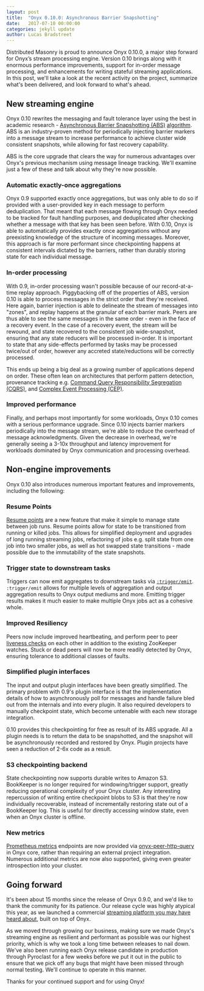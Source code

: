 ```yaml
---
layout: post
title:  "Onyx 0.10.0: Asynchronous Barrier Snapshotting"
date:   2017-07-10 00:00:00
categories: jekyll update
author: Lucas Bradstreet
---
```


Distributed Masonry is proud to announce Onyx 0.10.0, a major step forward for Onyx’s stream
processing engine. Version 0.10 brings along with it enormous performance improvements, support
for in-order message processing, and enhancements for writing stateful streaming applications.
In this post, we'll take a look at the recent activity on the project, summarize what's been
delivered, and look forward to what's ahead.

## New streaming engine

Onyx 0.10 rewrites the messaging and fault tolerance layer using the best in academic research - [Asynchronous Barrier Snapshotting
(ABS)](https://github.com/onyx-platform/onyx/blob/0.10.x/doc/user-guide/architecture-low-level-design.adoc#asynchronous-barrier-snapshotting) [algorithm](https://arxiv.org/abs/1506.08603). 
ABS is an industry-proven method for periodically injecting barrier markers into a message stream to increase performance to achieve cluster wide consistent snapshots, while allowing for fast recovery capability.

ABS is the core upgrade that clears the way for numerous advantages over Onyx's previous mechanism using
message lineage tracking. We'll examine just a few of these and talk about why they're now possible.

### Automatic exactly-once aggregations

Onyx 0.9 supported exactly once aggregations, but was only able to do so if
provided with a user-provided key in each message to perform deduplication.
That meant that each message flowing through Onyx needed to be tracked for
fault handling purposes, and deduplicated after checking whether a message with
that key has been seen before.  With 0.10, Onyx is able to automatically
provides exactly once aggregations without any preexisting knowledge of the
structure of incoming messages. Moreover, this approach is far more performant
since checkpointing happens at consistent intervals dictated by the barriers,
rather than durably storing state for each individual message.

### In-order processing

With 0.9, in-order processing wasn't possible because of our record-at-a-time
replay approach.  Piggybacking off of the properties of ABS, version 0.10 is
able to process messages in the strict order that they're received. Here again,
barrier injection is able to delineate the stream of messages into "zones", and
replay happens at the granular of each barrier mark.  Peers are thus able to
see the same messages in the same order - even in the face of a recovery event.
In the case of a recovery event, the stream will be rewound, and state
recovered to the consistent job wide-snapshot, ensuring that any state reducers
will be processed in-order. It is important to state that any side-effects
performed by tasks may be processed twice/out of order, however any accreted
state/reductions will be correctly processed.

This ends up being a big deal as a growing number of applications depend on
order. These often lean on architectures that perform pattern detection,
provenance tracking e.g. [Command Query Responsibility Segregation
(CQRS)](https://martinfowler.com/bliki/CQRS.html), and [Complex Event
Processing (CEP)](https://en.wikipedia.org/wiki/Complex_event_processing).

### Improved performance

Finally, and perhaps most importantly for some workloads, Onyx 0.10 comes with
a serious performance upgrade.  Since 0.10 injects barrier markers periodically
into the message stream, we're able to reduce the overhead of message
acknowledgments. Given the decrease in overhead, we're generally seeing a 3-10x
throughput and latency improvement for workloads dominated by Onyx
communication and processing overhead.

## Non-engine improvements

Onyx 0.10 also introduces numerous important features and improvements, including the following:

### Resume Points

[Resume points](https://github.com/onyx-platform/onyx/blob/0.10.x/doc/user-guide/resume-points.adoc)
are a new feature that make it simple to manage state between job runs. Resume
points allow for state to be transitioned from running or killed jobs. This
allows for simplified deployment and upgrades of long running streaming jobs,
refactoring of jobs e.g. split state from one job into two smaller jobs, as
well as hot swapped state transitions - made possible due to the immutability of the state snapshots.

### Trigger state to downstream tasks

Triggers can now emit aggregates to downstream tasks via
[`:trigger/emit`](http://www.onyxplatform.org/docs/cheat-sheet/latest/#trigger-entry/:trigger/emit).
`:trigger/emit` allows for multiple levels of aggregation and output
aggregation results to Onyx output mediums and more. Emitting trigger results
makes it much easier to make multiple Onyx jobs act as a cohesive whole.

### Improved Resiliency

Peers now include improved heartbeating, and perform peer to peer [liveness
checks](http://www.onyxplatform.org/docs/cheat-sheet/latest/#peer-config/:onyx.peer/subscriber-liveness-timeout-ms)
on each other in addition to the existing ZooKeeper watches. Stuck or dead peers will
now be more readily detected by Onyx, ensuring tolerance to additional classes
of faults.

### Simplified plugin interfaces

The input and output plugin interfaces have been greatly simplified. The primary problem
with 0.9's plugin interface is that the implementation details of how to asynchronously poll
for messages and handle failure bled out from the internals and into every plugin.
It also required developers to manually checkpoint state, which become untenable with each
new storage integration.

0.10 provides this checkpointing for free as result of its ABS upgrade. All a plugin needs is to return the data
to be snapshotted, and the snapshot will be asynchronously recorded and restored by Onyx. Plugin projects
have seen a reduction of 2-6x code as a result.

### S3 checkpointing backend

State checkpointing now supports durable writes to Amazon S3. BookKeeper is no
longer required for windowing/trigger support, greatly reducing operational
complexity of your Onyx cluster. Any interesting repercussion of writing entire
checkpoint blobs to S3 is that they're now individually recoverable, instead of incrementally
restoring state out of a BookKeeper log. This is useful for directly accessing window state,
even when an Onyx cluster is offline.

### New metrics

[Prometheus metrics](https://prometheus.io/) endpoints are now provided via
[onyx-peer-http-query](https://github.com/onyx-platform/onyx-peer-http-query) in Onyx core,
rather than requiring an external project integration.
Numerous additional metrics are now also supported, giving even greater
introspection into your cluster.

## Going forward

It's been about 15 months since the release of Onyx 0.9.0, and we'd like to thank the community
for its patience. Our release cycle was highly atypical this year, as we launched a commercial
[streaming platform you may have heard about](http://pyroclast.io), built on top of Onyx.

As we moved through growing our business, making sure we made Onyx's streaming engine as resilient
and performant as possible was our highest priority, which is why we took a long time between releases
to nail down. We've also been running each Onyx release candidate in production through Pyroclast
for a few weeks before we put it out in the public to ensure that we pick off any bugs that might
have been missed through normal testing. We'll continue to operate in this manner.

Thanks for your continued support and for using Onyx!
